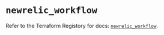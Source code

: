 # `newrelic_workflow`

Refer to the Terraform Registory for docs: [`newrelic_workflow`](https://registry.terraform.io/providers/newrelic/newrelic/3.24.0/docs/resources/workflow).
